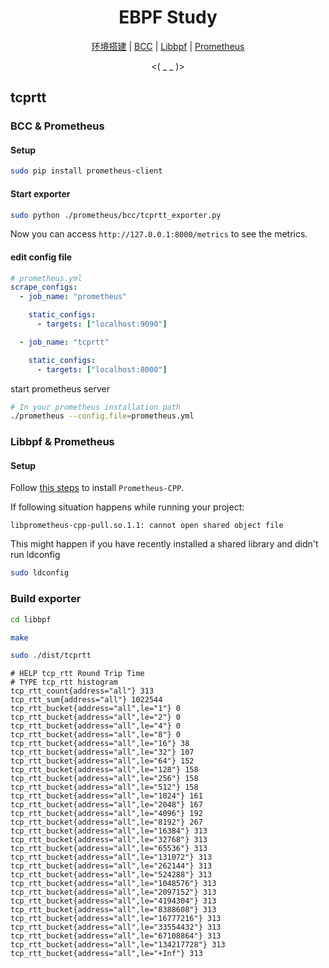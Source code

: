 <div align="center">

<h1>EBPF Study</h1>

[环境搭建](./SETUP.md) | [BCC](./bcc) | [Libbpf](./libbpf) | [Prometheus](./prometheus)

<( \_ \_ )>

</div>

## tcprtt

### BCC & Prometheus

#### Setup

```sh
sudo pip install prometheus-client
```

#### Start exporter

```sh
sudo python ./prometheus/bcc/tcprtt_exporter.py
```

Now you can access `http://127.0.0.1:8000/metrics` to see the metrics.

#### edit config file

```yml
# prometheus.yml
scrape_configs:
  - job_name: "prometheus"

    static_configs:
      - targets: ["localhost:9090"]

  - job_name: "tcprtt"

    static_configs:
      - targets: ["localhost:8000"]
```

start prometheus server

```sh
# In your prometheus installation path
./prometheus --config.file=prometheus.yml
```

### Libbpf & Prometheus

#### Setup

Follow [this steps](https://jupp0r.github.io/prometheus-cpp/#autotoc_md4) to install `Prometheus-CPP`.

If following situation happens while running your project:

```
libprometheus-cpp-pull.so.1.1: cannot open shared object file
```

This might happen if you have recently installed a shared library and didn't run ldconfig

```sh
sudo ldconfig
```

### Build exporter

```sh
cd libbpf
```

```sh
make
```

```sh
sudo ./dist/tcprtt
```

```
# HELP tcp_rtt Round Trip Time
# TYPE tcp_rtt histogram
tcp_rtt_count{address="all"} 313
tcp_rtt_sum{address="all"} 1022544
tcp_rtt_bucket{address="all",le="1"} 0
tcp_rtt_bucket{address="all",le="2"} 0
tcp_rtt_bucket{address="all",le="4"} 0
tcp_rtt_bucket{address="all",le="8"} 0
tcp_rtt_bucket{address="all",le="16"} 38
tcp_rtt_bucket{address="all",le="32"} 107
tcp_rtt_bucket{address="all",le="64"} 152
tcp_rtt_bucket{address="all",le="128"} 158
tcp_rtt_bucket{address="all",le="256"} 158
tcp_rtt_bucket{address="all",le="512"} 158
tcp_rtt_bucket{address="all",le="1024"} 161
tcp_rtt_bucket{address="all",le="2048"} 167
tcp_rtt_bucket{address="all",le="4096"} 192
tcp_rtt_bucket{address="all",le="8192"} 267
tcp_rtt_bucket{address="all",le="16384"} 313
tcp_rtt_bucket{address="all",le="32768"} 313
tcp_rtt_bucket{address="all",le="65536"} 313
tcp_rtt_bucket{address="all",le="131072"} 313
tcp_rtt_bucket{address="all",le="262144"} 313
tcp_rtt_bucket{address="all",le="524288"} 313
tcp_rtt_bucket{address="all",le="1048576"} 313
tcp_rtt_bucket{address="all",le="2097152"} 313
tcp_rtt_bucket{address="all",le="4194304"} 313
tcp_rtt_bucket{address="all",le="8388608"} 313
tcp_rtt_bucket{address="all",le="16777216"} 313
tcp_rtt_bucket{address="all",le="33554432"} 313
tcp_rtt_bucket{address="all",le="67108864"} 313
tcp_rtt_bucket{address="all",le="134217728"} 313
tcp_rtt_bucket{address="all",le="+Inf"} 313
```
